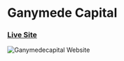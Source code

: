 # Ganymede Capital

### [Live Site](https://appland-landing.herokuapp.com/)

![Ganymedecapital Website](https://i.ibb.co/tCPchkT/jkkl.png)


